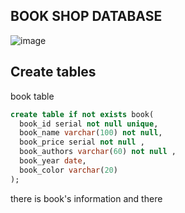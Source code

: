 ## BOOK SHOP DATABASE

![image](https://user-images.githubusercontent.com/113756535/222557055-3648d929-621c-493c-bdfb-5815e5891485.png)

## Create tables 
  book table
  ```sql
  create table if not exists book(
    book_id serial not null unique,
    book_name varchar(100) not null,
    book_price serial not null ,
    book_authors varchar(60) not null ,
    book_year date,
    book_color varchar(20)
  );
  ```
  there is book's information and there
